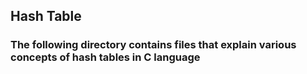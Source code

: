 ## Hash Table
### The following directory contains files that explain various concepts of hash tables in C language
